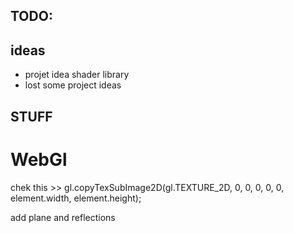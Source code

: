 ## TODO:


## ideas

- projet idea shader library
- lost some project ideas

## STUFF

# WebGl

  chek this >> gl.copyTexSubImage2D(gl.TEXTURE_2D, 0, 0, 0, 0, 0, element.width, element.height);


add plane and reflections
